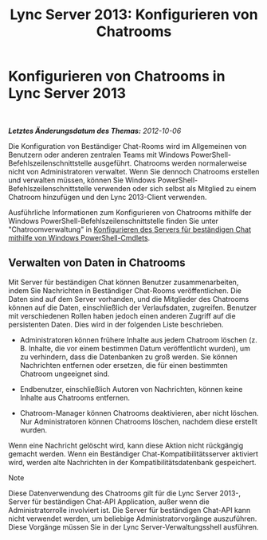 ﻿---
title: 'Lync Server 2013: Konfigurieren von Chatrooms'
TOCTitle: Konfigurieren von Chatrooms
ms:assetid: 8956bd2c-c863-4704-bc65-5c0d83556258
ms:mtpsurl: https://technet.microsoft.com/de-de/library/JJ205067(v=OCS.15)
ms:contentKeyID: 49294666
ms.date: 05/19/2016
mtps_version: v=OCS.15
ms.translationtype: HT
---

# Konfigurieren von Chatrooms in Lync Server 2013

 

_**Letztes Änderungsdatum des Themas:** 2012-10-06_

Die Konfiguration von Beständiger Chat-Rooms wird im Allgemeinen von Benutzern oder anderen zentralen Teams mit Windows PowerShell-Befehlszeilenschnittstelle ausgeführt. Chatrooms werden normalerweise nicht von Administratoren verwaltet. Wenn Sie dennoch Chatrooms erstellen und verwalten müssen, können Sie Windows PowerShell-Befehlszeilenschnittstelle verwenden oder sich selbst als Mitglied zu einem Chatroom hinzufügen und den Lync 2013-Client verwenden.

Ausführliche Informationen zum Konfigurieren von Chatrooms mithilfe der Windows PowerShell-Befehlszeilenschnittstelle finden Sie unter "Chatroomverwaltung" in [Konfigurieren des Servers für beständigen Chat mithilfe von Windows PowerShell-Cmdlets](configuring-persistent-chat-server-by-using-windows-powershell-cmdlets.md).

## Verwalten von Daten in Chatrooms

Mit Server für beständigen Chat können Benutzer zusammenarbeiten, indem Sie Nachrichten in Beständiger Chat-Rooms veröffentlichen. Die Daten sind auf dem Server vorhanden, und die Mitglieder des Chatrooms können auf die Daten, einschließlich der Verlaufsdaten, zugreifen. Benutzer mit verschiedenen Rollen haben jedoch einen anderen Zugriff auf die persistenten Daten. Dies wird in der folgenden Liste beschrieben.

  - Administratoren können frühere Inhalte aus jedem Chatroom löschen (z. B. Inhalte, die vor einem bestimmen Datum veröffentlicht wurden), um zu verhindern, dass die Datenbanken zu groß werden. Sie können Nachrichten entfernen oder ersetzen, die für einen bestimmten Chatroom ungeeignet sind.

  - Endbenutzer, einschließlich Autoren von Nachrichten, können keine Inhalte aus Chatrooms entfernen.

  - Chatroom-Manager können Chatrooms deaktivieren, aber nicht löschen. Nur Administratoren können Chatrooms löschen, nachdem diese erstellt wurden.

Wenn eine Nachricht gelöscht wird, kann diese Aktion nicht rückgängig gemacht werden. Wenn ein Beständiger Chat-Kompatibilitätsserver aktiviert wird, werden alte Nachrichten in der Kompatibilitätsdatenbank gespeichert.


> [!NOTE]
> Diese Datenverwendung des Chatrooms gilt für die Lync Server 2013-, Server für beständigen Chat-API Application, außer wenn die Administratorrolle involviert ist. Die Server für beständigen Chat-API kann nicht verwendet werden, um beliebige Administratorvorgänge auszuführen. Diese Vorgänge müssen Sie in der Lync Server-Verwaltungsshell ausführen.


